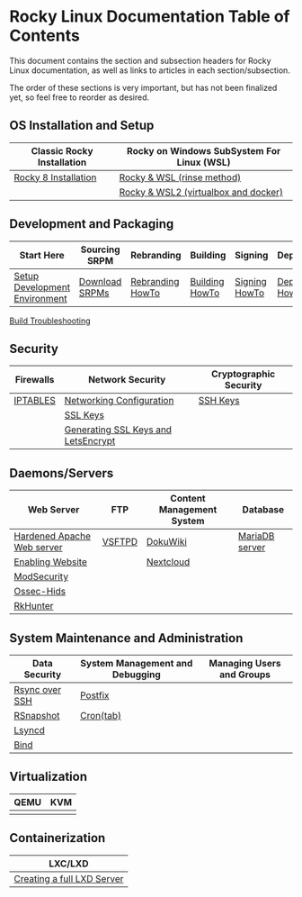 # Rocky Linux Documentation Table of Contents

This document contains the section and subsection headers for Rocky Linux documentation, as well as links to articles in each section/subsection.

The order of these sections is very important, but has not been finalized yet, so feel free to reorder as desired.

## OS Installation and Setup
| Classic Rocky Installation | Rocky on Windows SubSystem For Linux (WSL) |
| --- |  --- | 
| [Rocky 8 Installation](../guides/rocky-8-installation.md) | [Rocky & WSL (rinse method)](../guides/rocky_to_wsl_howto.md) |
| | [Rocky & WSL2 (virtualbox and docker)](../guides/import_rocky_to_WSL_howto.md) |

## Development and Packaging

Start Here | Sourcing SRPM | Rebranding | Building | Signing | Deployment
--- | --- | --- | --- | --- | ---
[Setup Development Environment](../guides/package_dev_start.md) | [Download SRPMs](../guides/package_sources.md) | [Rebranding HowTo](../guides/package_debranding.md) | [Building HowTo](../guides/package_building.md) | [Signing HowTo](../guides/package_signing.md) | [Deployment HowTo](../guides/package_deployment.md)
 [Build Troubleshooting](../guides/package_build_troubleshooting.md) 


## Security

| Firewalls | Network Security | Cryptographic Security | 
| --- | --- | --- | 
|[IPTABLES](../guides/enabling_iptables_firewall.md) | [Networking Configuration](../guides/basic_network_configuration.md) | [SSH Keys](../guides/ssh_public_private_keys.md) |
| | [SSL Keys](../guides/ssl_keys_https.md) |
| | [Generating SSL Keys and LetsEncrypt](../guides/generating_ssl_keys_lets_encrypt.md) |


## Daemons/Servers

| Web Server | FTP | Content Management System | Database | 
| --- | --- | --- | --- |
|[Hardened Apache Web server](../guides/apache_hardened_webserver.md) | [VSFTPD](../guides/secure_ftp_server_vsftpd.md) | [DokuWiki](../guides/dokuwiki_server.md) | [MariaDB server](../guides/database_mariadb-server.md) | 
|[Enabling Website](../guides/apache-sites-enabled.md) | | [Nextcloud](../guides/cloud_server_using_nextcloud.md) |  |
|[ModSecurity](../guides/apache_hardened_webserver_modsecurity.md) | | |
|[Ossec-Hids](../guides/apache_hardened_webserver_ossec-hids.md) | | |
|[RkHunter](../guides/apache_hardened_webserver_rkhunter.md) | |  |

## System Maintenance and Administration

| Data Security | System Management and Debugging | Managing Users and Groups |
| --- | --- | --- 
| [Rsync over SSH](../guides/rsync_ssh.md) | [Postfix](../guides/postfix_reporting.md) |  |
| [RSnapshot](../guides/rsnapshot_backup.md) | [Cron(tab)](../guides/cron_jobs_howto.md) |  |
| [Lsyncd](../guides/mirroring_lsyncd.md) | | 
| [Bind](../guides/private_dns_server_using_bind.md) |  |

## Virtualization

| QEMU | KVM | 
| --- | --- |
| | | 


## Containerization

| LXC/LXD |
| --- |
| [Creating a full LXD Server](../guides/lxd_server.md) |